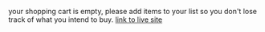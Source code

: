 your shopping cart is empty, 
please add items to your list so you don't lose track of what you intend to buy.
[link to live site](https://grocify.netlify.app/)
